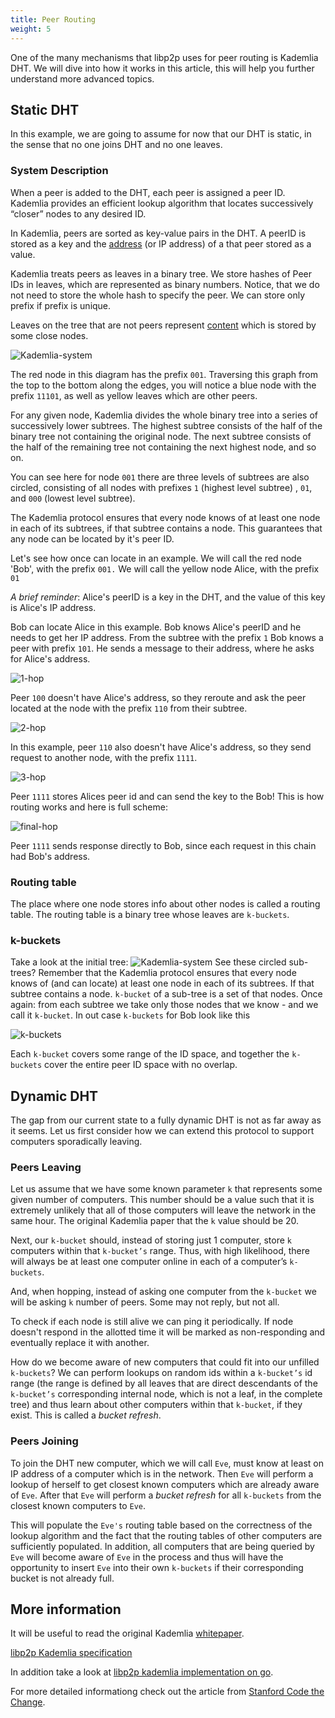 ```yaml
---
title: Peer Routing
weight: 5
---
```


One of the many mechanisms that libp2p uses for peer routing is Kademlia DHT. We will dive into how it works in this article, this will help you further understand more advanced topics.

## Static DHT

In this example, we are going to assume for now that our DHT is static, in the sense that no one joins DHT and no one leaves.

### System Description

When a peer is added to the DHT, each peer is assigned a peer ID. Kademlia provides an efficient lookup algorithm that locates successively “closer” nodes to any desired ID.

In Kademlia, peers are sorted as key-value pairs in the DHT. A peerID is stored as a key and the [address](/concepts/addressing/) (or IP address) of a that peer stored as a value.

Kademlia treats peers as leaves in a binary tree. We store hashes of Peer IDs in leaves, which are represented as binary numbers. Notice, that we do not need to store the whole hash to specify the peer. We can store only prefix if prefix is unique.

Leaves on the tree that are not peers represent [content](/concepts/content-routing/) which is stored by some close nodes.

![Kademlia-system](Kademlia-system.png)

The red node in this diagram has the prefix `001`. Traversing this graph from the top to the bottom along the edges, you will notice a blue node with the prefix `11101`, as well as yellow leaves which are other peers.

For any given node, Kademlia divides the whole binary tree into a series of successively lower subtrees. The highest subtree consists of the half of the binary tree not containing the original node. The next subtree consists of the half of the remaining tree not containing the next highest node, and so on.

You can see here for node `001` there are three levels of subtrees are also circled, consisting of all nodes with prefixes `1` (highest level subtree) , `01`, and `000` (lowest level subtree).

The Kademlia protocol ensures that every node knows of at least one node in each of its subtrees, if that subtree contains a node. This guarantees that any node can be located by it's peer ID.

Let's see how once can locate in an example. We will call the red node 'Bob', with the prefix `001.` We will call the yellow node Alice, with the prefix `01`

_A brief reminder_: Alice's peerID is a key in the DHT, and the value of this key is Alice's IP address.

Bob can locate Alice in this example. Bob knows Alice's peerID and he needs to get her IP address. From the subtree with the prefix `1` Bob knows a peer with prefix `101`. He sends a message to their address, where he asks for Alice's address.

![1-hop](1-hop.png)

Peer `100` doesn't have Alice's address, so they reroute and ask the peer located at the node with the prefix `110` from their subtree.

![2-hop](2-hop.png)

In this example, peer `110` also doesn't have Alice's address, so they send request to another node, with the prefix `1111`.

![3-hop](3-hop.png)

Peer `1111` stores Alices peer id and can send the key to the Bob! This is how routing works and here is full scheme:

![final-hop](final-hop.png)

Peer `1111` sends response directly to Bob, since each request in this chain had Bob's address.

### Routing table

The place where one node stores info about other nodes is called a routing table. The routing table is a binary tree whose leaves are `k-buckets`.

### k-buckets

Take a look at the initial tree:
![Kademlia-system](Kademlia-system.png)
See these circled sub-trees? Remember that the Kademlia protocol ensures that every node knows of (and can locate) at least one node in each of its subtrees. If that subtree contains a node. `k-bucket` of a sub-tree is a set of that nodes. Once again: from each subtree we take only those nodes that we know - and we call it `k-bucket`. In out case `k-buckets` for Bob look like this

![k-buckets](k-buckets.png)

Each `k-bucket` covers some range of the ID space, and together the `k-buckets` cover the entire peer ID space with no overlap.

## Dynamic DHT

The gap from our current state to a fully dynamic DHT is not as far away as it seems. Let us first consider how we can extend this protocol to support computers sporadically leaving.

### Peers Leaving

Let us assume that we have some known parameter `k` that represents some given number of computers. This number should be a value such that it is extremely unlikely that all of those computers will leave the network in the same hour. The original Kademlia paper that the `k` value should be 20.

Next, our `k-bucket` should, instead of storing just 1 computer, store `k` computers within that `k-bucket’s` range. Thus, with high likelihood, there will always be at least one computer online in each of a computer’s `k-buckets`.

And, when hopping, instead of asking one computer from the `k-bucket` we will be asking `k` number of peers. Some may not reply, but not all.

To check if each node is still alive we can ping it periodically. If node doesn't respond in the allotted time it will be marked as non-responding and eventually replace it with another.

How do we become aware of new computers that could fit into our unfilled `k-buckets`? We can perform lookups on random ids within a `k-bucket’s` id range (the range is defined by all leaves that are direct descendants of the `k-bucket’s` corresponding internal node, which is not a leaf, in the complete tree) and thus learn about other computers within that `k-bucket`, if they exist. This is called a _bucket refresh_.

### Peers Joining

To join the DHT new computer, which we will call `Eve`, must know at least on IP address of a computer which is in the network. Then `Eve` will perform a lookup of herself to get closest known computers which are already aware of `Eve`. After that `Eve` will perform a _bucket refresh_ for all `k-buckets` from the closest known computers to `Eve`.

This will populate the `Eve's` routing table based on the correctness of the lookup algorithm and the fact that the routing tables of other computers are sufficiently populated. In addition, all computers that are being queried by `Eve` will become aware of `Eve` in the process and thus will have the opportunity to insert `Eve` into their own `k-buckets` if their corresponding bucket is not already full.

## More information

It will be useful to read the original Kademlia [whitepaper](https://pdos.csail.mit.edu/~petar/papers/maymounkov-kademlia-lncs.pdf).

[libp2p Kademlia specification](https://github.com/libp2p/specs/blob/master/kad-dht/README.md)

In addition take a look at [libp2p kademlia implementation on go](https://github.com/libp2p/go-libp2p-kad-dht).

For more detailed informationg check out the article from [Stanford Code the Change](https://codethechange.stanford.edu/guides/guide_kademlia.html).
